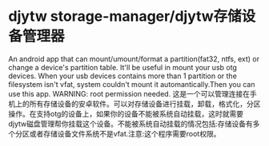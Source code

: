 djytw storage-manager/djytw存储设备管理器
===============

An android app that can mount/umount/format a partition(fat32, ntfs, ext) or change a device's partition table. It'll be useful in mount your usb otg devices. When your usb devices contains more than 1 partition or the filesystem isn't vfat, system couldn't mount it automantically.Then you can use this app. WARNING:  root permission needed.
这是一个可以管理连接在手机上的所有存储设备的安卓软件。可以对存储设备进行挂载，卸载，格式化，分区操作。在支持otg的设备上，如果你的设备不能被系统自动挂载，这时就需要djytw磁盘管理帮你挂载这个设备。不能被系统自动挂载的情况包括:存储设备有多个分区或者存储设备文件系统不是vfat.注意:这个程序需要root权限。
